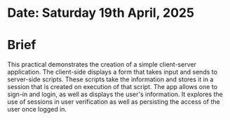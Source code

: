 #	Date: Saturday 19th April, 2025


#	Brief

This practical demonstrates the creation of a simple client-server application.
The client-side displays a form that takes input and sends to server-side scripts.
These scripts take the information and stores it in a session that is created on execution of
that script.
The app allows one to sign-in and login, as well as displays the user's information.
It explores the use of sessions in user verification as well as persisting the access of the user
once logged in.